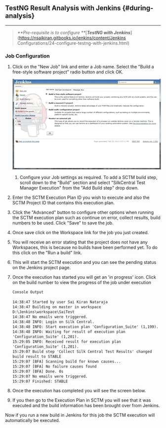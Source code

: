 ## TestNG Result Analysis with Jenkins {#during-analysis}

---

> _**Pre-requisite is to configure **_[_**TestNG with Jenkins**_](https://nsaikiran.gitbooks.io/jenkins/content/Jenkins Configurations/24-configure-testng-with-jenkins.html)

### **Job Configuration**

1. Click on the "New Job" link and enter a Job name. Select the "Build a free-style software project" radio button and click OK.

   ![](/assets/SCTM_1.jpg)

   1. Configure your Job settings as required. To add a SCTM build step, scroll down to the "Build" section and select "SilkCentral Test Manager Execution" from the "Add Build step" drop down.

1. Enter the SCTM Execution Plan ID you wish to execute and also the SCTM Project ID that contains this execution plan.

1. Click the "Advanced" button to configure other options when running the SCTM execution plan such as continue on error, collect results, build numbers to be used. Click "Save" to save the job.

1. Once save click on the Workspace link for the job you just created.

1. You will receive an error stating that the project does not have any Workspaces, this is because no builds have been performed yet. To do this click on the "Run a build" link.

1. This will start the SCTM execution and you can see the pending status on the Jenkins project page.

2. Once the execution has started you will get an 'in progress' icon. Click on the build number to view the progress of the job under execution

   ```
   Console Output

   14:38:47 Started by user Sai Kiran Nataraja
   14:38:47 Building on master in workspace D:\Jenkins\workspace\SaiTest
   14:38:47 No emails were triggered.
   14:38:48 INFO: Login on Silk Central.
   14:38:48 INFO: Start execution plan 'Configuration_Suite' (1,199).
   14:38:48 INFO: Waiting for result of execution plan 'Configuration_Suite' (1,201).
   15:29:05 INFO: Received result for execution plan 'Configuration_Suite' (1,201).
   15:29:07 Build step 'Collect Silk Central Test Results' changed build result to STABLE
   15:29:07 [BFA] Scanning build for known causes...
   15:29:07 [BFA] No failure causes found
   15:29:07 [BFA] Done. 0s
   15:29:07 No emails were triggered.
   15:29:07 Finished: STABLE
   ```

3. Once the execution has completed you will see the screen below.

1. If you then go to the Execution Plan in SCTM you will see that it was executed and the build information has been brought over from Jenkins.

Now if you run a new build in Jenkins for this job the SCTM execution will automatically be executed.

